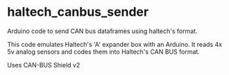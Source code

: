 # haltech_canbus_sender
Arduino code to send CAN bus dataframes using haltech's format.

This code emulates Haltech's 'A' expander box with an Arduino. It reads 4x 5v analog sensors and codes them into Haltech's CAN BUS format.


Uses CAN-BUS Shield v2
